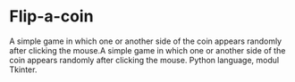 # Flip-a-coin
A simple game in which one or another side of the coin appears randomly after clicking the mouse.A simple game in which one or another side of the coin appears randomly after clicking the mouse. Python language, modul Tkinter.
